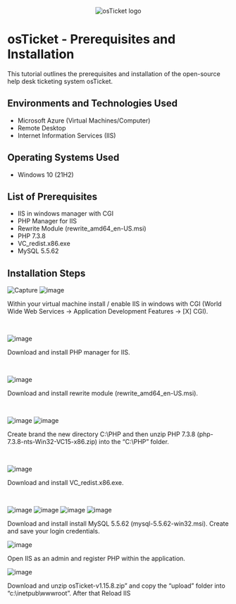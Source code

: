 <p align="center">
<img src="https://i.imgur.com/Clzj7Xs.png" alt="osTicket logo"/>
</p>

<h1>osTicket - Prerequisites and Installation</h1>
This tutorial outlines the prerequisites and installation of the open-source help desk ticketing system osTicket.<br />

<h2>Environments and Technologies Used</h2>

- Microsoft Azure (Virtual Machines/Computer)
- Remote Desktop
- Internet Information Services (IIS)

<h2>Operating Systems Used </h2>

- Windows 10</b> (21H2)

<h2>List of Prerequisites</h2>

- IIS in windows manager with CGI
- PHP Manager for IIS
- Rewrite Module (rewrite_amd64_en-US.msi)
- PHP 7.3.8
- VC_redist.x86.exe
- MySQL 5.5.62

<h2>Installation Steps</h2>


![Capture](https://github.com/user-attachments/assets/0cc5a1c0-7f79-44ae-93f7-c20901fb4a5a)
![image](https://github.com/user-attachments/assets/b4c0f1ee-62be-4b29-a78b-5649f42f7001)





</p>
<p>
Within your virtual machine install / enable IIS in windows with CGI (World Wide Web Services -> Application Development Features -> [X] CGI).

</p>
<br />

![image](https://github.com/user-attachments/assets/fe50b369-ad88-4219-a013-bf4a149afec9)


</p>
<p>
Download and install PHP manager for IIS.
</p>
<br />

![image](https://github.com/user-attachments/assets/59cad3b8-5773-42d1-aede-5f5b0d502b8b)


</p>
<p>
Download and install rewrite module (rewrite_amd64_en-US.msi).
</p>
<br />

![image](https://github.com/user-attachments/assets/4124d897-73a3-4a20-a3a2-5a67edc8f716)
![image](https://github.com/user-attachments/assets/c7e2e8e7-c6c2-4834-afe2-3658bed197e3)

</p>
<p>
Create brand the new directory C:\PHP and then unzip PHP 7.3.8 (php-7.3.8-nts-Win32-VC15-x86.zip) into the “C:\PHP” folder.

</p>
<br />

![image](https://github.com/user-attachments/assets/bbbb0098-090d-4359-99c8-2af0ca63ad28)

</p>
<p>
Download and install VC_redist.x86.exe.

</p>
<br />

![image](https://github.com/user-attachments/assets/7996289f-6467-49bc-9f69-931d342ea0c3)
![image](https://github.com/user-attachments/assets/4767556d-6bc9-49d9-92c4-34256b771203)
![image](https://github.com/user-attachments/assets/17b4b10c-3a18-456e-a0a0-22008865dc5c)
![image](https://github.com/user-attachments/assets/4de71998-4697-49c6-a585-5a32ab277502)

</p>
<p>
Download and install install MySQL 5.5.62 (mysql-5.5.62-win32.msi). Create and save your login credentials.

![image](https://github.com/user-attachments/assets/2948f1e8-881c-4f27-b2db-597785a192f1)

</p>
<p>
Open IIS as an admin and register PHP within the application.

![image](https://github.com/user-attachments/assets/409c8cb7-a4b5-47a7-9c6f-c9f5156758d1)

</p>
<p>
Download and unzip osTicket-v1.15.8.zip” and copy the “upload” folder into “c:\inetpub\wwwroot”. After that Reload IIS










